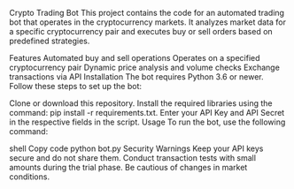 
Crypto Trading Bot
This project contains the code for an automated trading bot that operates in the cryptocurrency markets. It analyzes market data for a specific cryptocurrency pair and executes buy or sell orders based on predefined strategies.

Features
Automated buy and sell operations
Operates on a specified cryptocurrency pair
Dynamic price analysis and volume checks
Exchange transactions via API
Installation
The bot requires Python 3.6 or newer. Follow these steps to set up the bot:

Clone or download this repository.
Install the required libraries using the command: pip install -r requirements.txt.
Enter your API Key and API Secret in the respective fields in the script.
Usage
To run the bot, use the following command:

shell
Copy code
python bot.py
Security Warnings
Keep your API keys secure and do not share them.
Conduct transaction tests with small amounts during the trial phase.
Be cautious of changes in market conditions.
